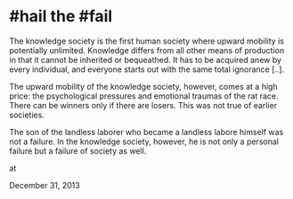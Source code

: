 # #hail the #fail
The knowledge society is the first human society where upward mobility is potentially unlimited. Knowledge differs from all other means of production in that it cannot be inherited or bequeathed. It has to be acquired anew by every individual, and everyone starts out with the same total ignorance [..].

The upward mobility of the knowledge society, however, comes at a high price: the psychological pressures and emotional traumas of the rat race. There can be winners only if there are losers. This was not true of earlier societies.

The son of the landless laborer who became a landless labore himself was not a failure. In the knowledge society, however, he is not only a personal failure but a failure of society as well.








at

December 31, 2013















